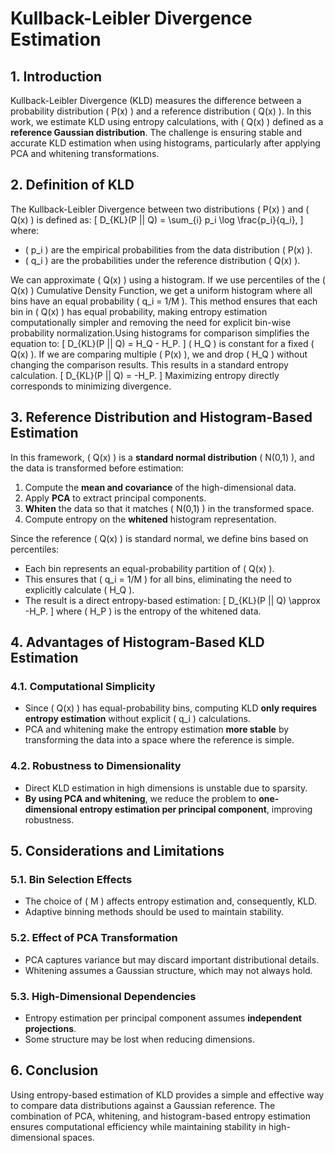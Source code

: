 # Kullback-Leibler Divergence Estimation

## 1. Introduction
Kullback-Leibler Divergence (KLD) measures the difference between a probability distribution \( P(x) \) and a reference distribution \( Q(x) \). In this work, we estimate KLD using entropy calculations, with \( Q(x) \) defined as a **reference Gaussian distribution**. The challenge is ensuring stable and accurate KLD estimation when using histograms, particularly after applying PCA and whitening transformations.

## 2. Definition of KLD
The Kullback-Leibler Divergence between two distributions \( P(x) \) and \( Q(x) \) is defined as:
\[
D_{KL}(P || Q) = \sum_{i} p_i \log \frac{p_i}{q_i},
\]
where:
- \( p_i \) are the empirical probabilities from the data distribution \( P(x) \).
- \( q_i \) are the probabilities under the reference distribution \( Q(x) \).

We can approximate \( Q(x) \) using a histogram. If we use percentiles of the \( Q(x) \) Cumulative Density Function, we get a uniform histogram where all bins have an equal probability \( q_i = 1/M \). This method ensures that each bin in \( Q(x) \) has equal probability, making entropy estimation computationally simpler and removing the need for explicit bin-wise probability normalization.Using histograms for comparison simplifies the equation to:
\[
D_{KL}(P || Q) = H_Q - H_P.
\]
\( H_Q \) is constant for a fixed \( Q(x) \). If we are comparing multiple \( P(x) \), we and drop \( H_Q \) without changing the comparison results. This results in a standard entropy calculation. 
\[
D_{KL}(P || Q) = -H_P.
\]
Maximizing entropy directly corresponds to minimizing divergence.

## 3. Reference Distribution and Histogram-Based Estimation
In this framework, \( Q(x) \) is a **standard normal distribution** \( N(0,1) \), and the data is transformed before estimation:
1. Compute the **mean and covariance** of the high-dimensional data.
2. Apply **PCA** to extract principal components.
3. **Whiten** the data so that it matches \( N(0,1) \) in the transformed space.
4. Compute entropy on the **whitened** histogram representation.

Since the reference \( Q(x) \) is standard normal, we define bins based on percentiles:
- Each bin represents an equal-probability partition of \( Q(x) \).
- This ensures that \( q_i = 1/M \) for all bins, eliminating the need to explicitly calculate \( H_Q \).
- The result is a direct entropy-based estimation:
  \[
  D_{KL}(P || Q) \approx -H_P.
  \]
  where \( H_P \) is the entropy of the whitened data.

## 4. Advantages of Histogram-Based KLD Estimation
### 4.1. Computational Simplicity
- Since \( Q(x) \) has equal-probability bins, computing KLD **only requires entropy estimation** without explicit \( q_i \) calculations.
- PCA and whitening make the entropy estimation **more stable** by transforming the data into a space where the reference is simple.

### 4.2. Robustness to Dimensionality
- Direct KLD estimation in high dimensions is unstable due to sparsity.
- **By using PCA and whitening**, we reduce the problem to **one-dimensional entropy estimation per principal component**, improving robustness.

## 5. Considerations and Limitations
### 5.1. Bin Selection Effects
- The choice of \( M \) affects entropy estimation and, consequently, KLD.
- Adaptive binning methods should be used to maintain stability.

### 5.2. Effect of PCA Transformation
- PCA captures variance but may discard important distributional details.
- Whitening assumes a Gaussian structure, which may not always hold.

### 5.3. High-Dimensional Dependencies
- Entropy estimation per principal component assumes **independent projections**.
- Some structure may be lost when reducing dimensions.

## 6. Conclusion
Using entropy-based estimation of KLD provides a simple and effective way to compare data distributions against a Gaussian reference. The combination of PCA, whitening, and histogram-based entropy estimation ensures computational efficiency while maintaining stability in high-dimensional spaces.

